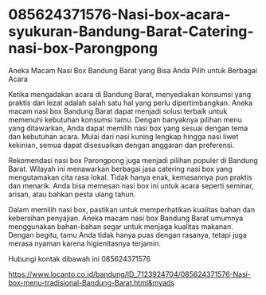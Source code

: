 # 085624371576-Nasi-box-acara-syukuran-Bandung-Barat-Catering-nasi-box-Parongpong
Aneka Macam Nasi Box Bandung Barat yang Bisa Anda Pilih untuk Berbagai Acara

Ketika mengadakan acara di Bandung Barat, menyediakan konsumsi yang praktis dan lezat adalah salah satu hal yang perlu dipertimbangkan. Aneka macam nasi box Bandung Barat dapat menjadi solusi terbaik untuk memenuhi kebutuhan konsumsi tamu. Dengan banyaknya pilihan menu yang ditawarkan, Anda dapat memilih nasi box yang sesuai dengan tema dan kebutuhan acara. Mulai dari nasi kuning lengkap hingga nasi liwet kekinian, semua dapat disesuaikan dengan anggaran dan preferensi.

Rekomendasi nasi box Parongpong juga menjadi pilihan populer di Bandung Barat. Wilayah ini menawarkan berbagai jasa catering nasi box yang mengutamakan cita rasa lokal. Tidak hanya enak, kemasannya pun praktis dan menarik. Anda bisa memesan nasi box ini untuk acara seperti seminar, arisan, atau bahkan pesta ulang tahun.

Dalam memilih nasi box, pastikan untuk memperhatikan kualitas bahan dan kebersihan penyajian. Aneka macam nasi box Bandung Barat umumnya menggunakan bahan-bahan segar untuk menjaga kualitas makanan. Dengan begitu, tamu Anda tidak hanya puas dengan rasanya, tetapi juga merasa nyaman karena higienitasnya terjamin.

Hubungi kontak dibawah ini
085624371576

https://www.locanto.co.id/bandung/ID_7123924704/085624371576-Nasi-box-menu-tradisional-Bandung-Barat.html&myads
